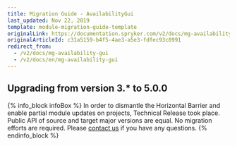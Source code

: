 ```yaml
---
title: Migration Guide - AvailabilityGui
last_updated: Nov 22, 2019
template: module-migration-guide-template
originalLink: https://documentation.spryker.com/v2/docs/mg-availability-gui
originalArticleId: c31a5159-b4f5-4ae3-a5e3-fdfec93c8991
redirect_from:
  - /v2/docs/mg-availability-gui
  - /v2/docs/en/mg-availability-gui
---
```


## Upgrading from version 3.* to 5.0.0

{% info_block infoBox %}
In order to dismantle the Horizontal Barrier and enable partial module updates on projects, Technical Release took place. Public API of source and target major versions are equal. No migration efforts are required. Please [contact us](https://spryker.com/en/support/) if you have any questions.
{% endinfo_block %}

